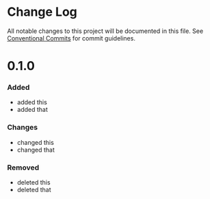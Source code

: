 # Change Log

All notable changes to this project will be documented in this file.
See [Conventional Commits](https://conventionalcommits.org) for commit guidelines.

# 0.1.0

### Added
- added this
- added that

### Changes

- changed this
- changed that

### Removed

- deleted this
- deleted that
